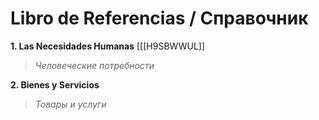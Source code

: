 # Libro de Referencias / Справочник

**1. Las Necesidades Humanas** [[[H9SBWWUL]]
>*Человеческие потребности*

**2. Bienes y Servicios**
>*Товары и услуги*